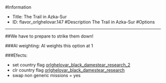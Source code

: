 #Information
 - Title: The Trail in Azka-Sur
 - ID: flavor_orlghelovar.147
#Description
The Trail in Azka-Sur
#Options

___
##We have to prepare to strike them down!

###AI weighting:
AI weights this option at 1


###Efects:<ul><li>set country flag [orlghelovar_black_damestear_research_2](../flags/orlghelovar_black_damestear_research_2.md)</li><li>clr country flag [orlghelovar_black_damestear_research](../flags/orlghelovar_black_damestear_research.md)</li><li>swap non generic missions = yes</li></ul>
